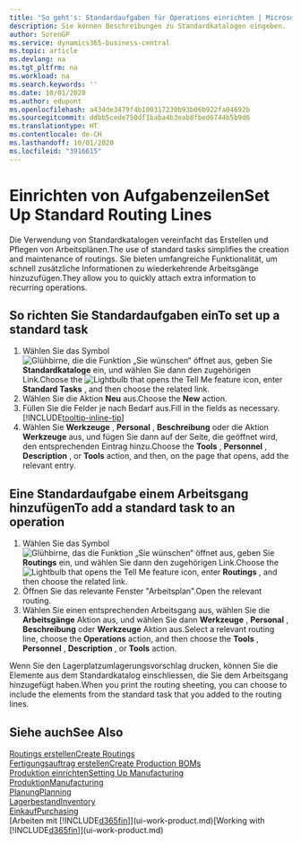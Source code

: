 ```yaml
---
title: "So geht's: Standardaufgaben für Operations einrichten | Microsoft Docs"
description: Sie können Beschreibungen zu Standardkatalogen eingeben.
author: SorenGP
ms.service: dynamics365-business-central
ms.topic: article
ms.devlang: na
ms.tgt_pltfrm: na
ms.workload: na
ms.search.keywords: ''
ms.date: 10/01/2020
ms.author: edupont
ms.openlocfilehash: a434de3479f4b100317230b93b06b922fa04692b
ms.sourcegitcommit: ddbb5cede750df1baba4b3eab8fbed6744b5b9d6
ms.translationtype: HT
ms.contentlocale: de-CH
ms.lasthandoff: 10/01/2020
ms.locfileid: "3916615"
---
```

# <a name="set-up-standard-routing-lines"></a><span data-ttu-id="38a26-103">Einrichten von Aufgabenzeilen</span><span class="sxs-lookup"><span data-stu-id="38a26-103">Set Up Standard Routing Lines</span></span>

<span data-ttu-id="38a26-104">Die Verwendung von Standardkatalogen vereinfacht das Erstellen und Pflegen von Arbeitsplänen.</span><span class="sxs-lookup"><span data-stu-id="38a26-104">The use of standard tasks simplifies the creation and maintenance of routings.</span></span> <span data-ttu-id="38a26-105">Sie bieten umfangreiche Funktionalität, um schnell zusätzliche Informationen zu wiederkehrende Arbeitsgänge hinzuzufügen.</span><span class="sxs-lookup"><span data-stu-id="38a26-105">They allow you to quickly attach extra information to recurring operations.</span></span>

## <a name="to-set-up-a-standard-task"></a><span data-ttu-id="38a26-106">So richten Sie Standardaufgaben ein</span><span class="sxs-lookup"><span data-stu-id="38a26-106">To set up a standard task</span></span>

1. <span data-ttu-id="38a26-107">Wählen Sie das Symbol ![Glühbirne, die die Funktion „Sie wünschen“ öffnet](media/ui-search/search_small.png "Tell Me-Funktion") aus, geben Sie **Standardkataloge** ein, und wählen Sie dann den zugehörigen Link.</span><span class="sxs-lookup"><span data-stu-id="38a26-107">Choose the ![Lightbulb that opens the Tell Me feature](media/ui-search/search_small.png "Tell me what you want to do") icon, enter **Standard Tasks** , and then choose the related link.</span></span>
2. <span data-ttu-id="38a26-108">Wählen Sie die Aktion **Neu** aus.</span><span class="sxs-lookup"><span data-stu-id="38a26-108">Choose the **New** action.</span></span>
3. <span data-ttu-id="38a26-109">Füllen Sie die Felder je nach Bedarf aus.</span><span class="sxs-lookup"><span data-stu-id="38a26-109">Fill in the fields as necessary.</span></span> [!INCLUDE[tooltip-inline-tip](includes/tooltip-inline-tip_md.md)]
4. <span data-ttu-id="38a26-110">Wählen Sie **Werkzeuge** , **Personal** , **Beschreibung** oder die Aktion **Werkzeuge** aus, und fügen Sie dann auf der Seite, die geöffnet wird, den entsprechenden Eintrag hinzu.</span><span class="sxs-lookup"><span data-stu-id="38a26-110">Choose the **Tools** , **Personnel** , **Description** , or **Tools** action, and then, on the page that opens, add the relevant entry.</span></span>

## <a name="to-add-a-standard-task-to-an-operation"></a><span data-ttu-id="38a26-111">Eine Standardaufgabe einem Arbeitsgang hinzufügen</span><span class="sxs-lookup"><span data-stu-id="38a26-111">To add a standard task to an operation</span></span>

1. <span data-ttu-id="38a26-112">Wählen Sie das Symbol ![Glühbirne, das die Funktion „Sie wünschen“ öffnet](media/ui-search/search_small.png "Tell Me-Funktion") aus, geben Sie **Routings** ein, und wählen Sie dann den zugehörigen Link.</span><span class="sxs-lookup"><span data-stu-id="38a26-112">Choose the ![Lightbulb that opens the Tell Me feature](media/ui-search/search_small.png "Tell me what you want to do") icon, enter **Routings** , and then choose the related link.</span></span>
2. <span data-ttu-id="38a26-113">Öffnen Sie das relevante Fenster "Arbeitsplan".</span><span class="sxs-lookup"><span data-stu-id="38a26-113">Open the relevant routing.</span></span>
3. <span data-ttu-id="38a26-114">Wählen Sie einen entsprechenden Arbeitsgang aus, wählen Sie die **Arbeitsgänge** Aktion aus, und wählen Sie dann **Werkzeuge** , **Personal** , **Beschreibung** oder **Werkzeuge** Aktion aus.</span><span class="sxs-lookup"><span data-stu-id="38a26-114">Select a relevant routing line, choose the **Operations** action, and then choose the **Tools** , **Personnel** , **Description** , or **Tools** action.</span></span>

<span data-ttu-id="38a26-115">Wenn Sie den Lagerplatzumlagerungsvorschlag drucken, können Sie die Elemente aus dem Standardkatalog einschliessen, die Sie dem Arbeitsgang hinzugefügt haben.</span><span class="sxs-lookup"><span data-stu-id="38a26-115">When you print the routing sheeting, you can choose to include the elements from the standard task that you added to the routing lines.</span></span>

## <a name="see-also"></a><span data-ttu-id="38a26-116">Siehe auch</span><span class="sxs-lookup"><span data-stu-id="38a26-116">See Also</span></span>

[<span data-ttu-id="38a26-117">Routings erstellen</span><span class="sxs-lookup"><span data-stu-id="38a26-117">Create Routings</span></span>](production-how-to-create-routings.md)  
[<span data-ttu-id="38a26-118">Fertigungsauftrag erstellen</span><span class="sxs-lookup"><span data-stu-id="38a26-118">Create Production BOMs</span></span>](production-how-to-create-production-boms.md)  
[<span data-ttu-id="38a26-119">Produktion einrichten</span><span class="sxs-lookup"><span data-stu-id="38a26-119">Setting Up Manufacturing</span></span>](production-configure-production-processes.md)  
[<span data-ttu-id="38a26-120">Produktion</span><span class="sxs-lookup"><span data-stu-id="38a26-120">Manufacturing</span></span>](production-manage-manufacturing.md)  
[<span data-ttu-id="38a26-121">Planung</span><span class="sxs-lookup"><span data-stu-id="38a26-121">Planning</span></span>](production-planning.md)  
[<span data-ttu-id="38a26-122">Lagerbestand</span><span class="sxs-lookup"><span data-stu-id="38a26-122">Inventory</span></span>](inventory-manage-inventory.md)  
[<span data-ttu-id="38a26-123">Einkauf</span><span class="sxs-lookup"><span data-stu-id="38a26-123">Purchasing</span></span>](purchasing-manage-purchasing.md)  
<span data-ttu-id="38a26-124">[Arbeiten mit [!INCLUDE[d365fin](includes/d365fin_md.md)]](ui-work-product.md)</span><span class="sxs-lookup"><span data-stu-id="38a26-124">[Working with [!INCLUDE[d365fin](includes/d365fin_md.md)]](ui-work-product.md)</span></span>  
